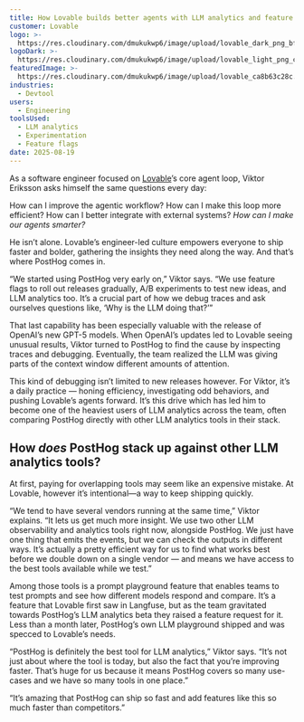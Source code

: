 ```yaml
---
title: How Lovable builds better agents with LLM analytics and feature flags
customer: Lovable
logo: >-
  https://res.cloudinary.com/dmukukwp6/image/upload/lovable_dark_png_bf5d7c603c.png
logoDark: >-
  https://res.cloudinary.com/dmukukwp6/image/upload/lovable_light_png_cb215659ae.png
featuredImage: >-
  https://res.cloudinary.com/dmukukwp6/image/upload/lovable_ca8b63c28c.svg
industries:
  - Devtool
users:
  - Engineering
toolsUsed:
  - LLM analytics
  - Experimentation
  - Feature flags
date: 2025-08-19
---
```

As a software engineer focused on [Lovable](https://lovable.dev/)’s core agent loop, Viktor Eriksson asks himself the same questions every day:

How can I improve the agentic workflow?
How can I make this loop more efficient?
How can I better integrate with external systems?
_How can I make our agents smarter?_

He isn’t alone. Lovable’s engineer-led culture empowers everyone to ship faster and bolder, gathering the insights they need along the way. And that’s where PostHog comes in. 

“We started using PostHog very early on,” Viktor says. “We use feature flags to roll out releases gradually, A/B experiments to test new ideas, and LLM analytics too. It’s a crucial part of how we debug traces and ask ourselves questions like, ‘Why is the LLM doing that?’”

That last capability has been especially valuable with the release of OpenAI’s new GPT-5 models. When OpenAI’s updates led to Lovable seeing unusual results, Viktor turned to PostHog to find the cause by inspecting traces and debugging. Eventually, the team realized the LLM was giving parts of the context window different amounts of attention.

This kind of debugging isn’t limited to new releases however. For Viktor, it’s a daily practice — honing efficiency, investigating odd behaviors, and pushing Lovable’s agents forward. It’s this drive which has led him to become one of the heaviest users of LLM analytics across the team, often comparing PostHog directly with other LLM analytics tools in their stack.

<BorderWrapper>
    <Quote
        imageSource="/images/customers/viktor.jpeg"
        size="md"
        name="Viktor Eriksson"
        title="Software Engineer at Lovable"
        quote={`\"PostHog is super cool because it is such a broad platform. If you're building a new product or at a startup, it's a no-brainer to use PostHog. It's the only all-in-one platform like it for developers.\"`}
    />
</BorderWrapper>

## How _does_ PostHog stack up against other LLM analytics tools?

At first, paying for overlapping tools may seem like an expensive mistake. At Lovable, however it’s intentional—a way to keep shipping quickly.

“We tend to have several vendors running at the same time,” Viktor explains. “It lets us get much more insight. We use two other LLM observability and analytics tools right now, alongside PostHog. We just have one thing that emits the events, but we can check the outputs in different ways. It’s actually a pretty efficient way for us to find what works best before we double down on a single vendor — and means we have access to the best tools available while we test.”

Among those tools is a prompt playground feature that enables teams to test prompts and see how different models respond and compare. It’s a feature that Lovable first saw in Langfuse, but as the team gravitated towards PostHog’s LLM analytics beta they raised a feature request for it. Less than a month later, PostHog’s own LLM playground shipped and was specced to Lovable’s needs. 

“PostHog is definitely the best tool for LLM analytics,” Viktor says. “It’s not just about where the tool is today, but also the fact that you’re improving faster. That’s huge for us because it means PostHog covers so many use-cases and we have so many tools in one place.”

“It’s amazing that PostHog can ship so fast and add features like this so much faster than competitors.”
